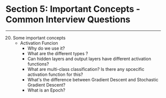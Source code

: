 # Section 5: Important Concepts - Common Interview Questions
---
20. Some important concepts
    - Activation Funcion
        - Why do we use it?
        - What are the different types ?
        - Can hidden layers and output layers have different activation functions?
        - What are multi-class classification? Is there any spcecific activation function for this?
        - What's the difference between Gradient Descent and Stochastic Gradient Descent?
        - What is an Epoch?